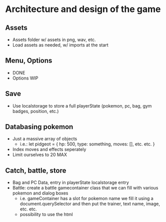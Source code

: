 # Architecture and design of the game

## Assets
- Assets folder w/ assets in png, wav, etc.
- Load assets as needed, w/ imports at the start

## Menu, Options
- DONE
- Options WIP

## Save
- Use localstorage to store a full playerState (pokemon, pc, bag, gym badges, position, etc.)

## Databasing pokemon
- Just a massive array of objects
    - i.e.: let pidgeot = {
        hp: 500,
        type: something,
        moves: [],
        etc. etc.
    }
- Index moves and effects seperately
- Limit ourselves to 20 MAX

## Catch, battle, store
- Bag and PC Data, entry in playerState localstorage entry
- Battle: create a battle gamecontainer class that we  can fill with various pokemon and dialog boxes 
    - i.e. 
    gameContainer has a slot for pokemon name
    we fill it using a document.querySelector and then put the trainer, text name, image, etc. etc.
    - possibility to use the html <template> to help with the whole thing because it allows to repeat blocks of html that are not displayed
- Catch, instantiate during the battle if health is under x, play animation of pokeball and random chance of catching and storing 

## Music and SFX
- Play when necessary
- Load them into the relevant methods

## Canvases, player movement, etc.
- Each town has an html page, and each section of town + each floor of the gym will be a different canvas background
- Each area will also have an object containing all the obstacles, collisions, etc. of the area
- They will be overlayed depending on the value of locationInGame.area and .areaSectionID

- walls could be a class 
